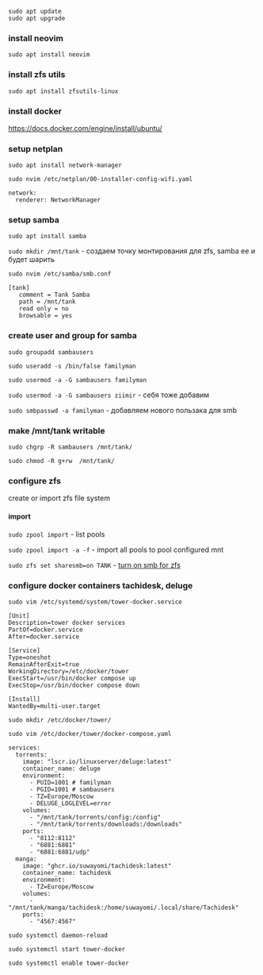 ```
sudo apt update
sudo apt upgrade
```

### install neovim

`sudo apt install neovim`

### install zfs utils

`sudo apt install zfsutils-linux`

### install docker

https://docs.docker.com/engine/install/ubuntu/

### setup netplan

`sudo apt install network-manager`

```
sudo nvim /etc/netplan/00-installer-config-wifi.yaml

network:
  renderer: NetworkManager
```

### setup samba

`sudo apt install samba`

`sudo mkdir /mnt/tank` - создаем точку монтирования для zfs, samba ее и будет шарить

`sudo nvim /etc/samba/smb.conf`

```
[tank]
   comment = Tank Samba
   path = /mnt/tank
   read only = no
   browsable = yes
```

### create user and group for samba

`sudo groupadd sambausers`

`sudo useradd -s /bin/false familyman`

`sudo usermod -a -G sambausers familyman`

`sudo usermod -a -G sambausers ziimir` - себя тоже добавим

`sudo smbpasswd -a familyman` - добавляем нового пользака для smb

### make /mnt/tank writable

`sudo chgrp -R sambausers /mnt/tank/`

`sudo chmod -R g+rw  /mnt/tank/`

### configure zfs

create or import zfs file system

#### import

`sudo zpool import` - list pools

`sudo zpool import -a -f` - import all pools to pool configured mnt

`sudo zfs set sharesmb=on TANK` - [turn on smb for zfs](https://www.youtube.com/watch?v=G8btpRDLiTY)

### configure docker containers tachidesk, deluge

`sudo vim /etc/systemd/system/tower-docker.service`

```
[Unit]
Description=tower docker services
PartOf=docker.service
After=docker.service

[Service]
Type=oneshot
RemainAfterExit=true
WorkingDirectory=/etc/docker/tower
ExecStart=/usr/bin/docker compose up
ExecStop=/usr/bin/docker compose down

[Install]
WantedBy=multi-user.target
```

`sudo mkdir /etc/docker/tower/`

`sudo vim /etc/docker/tower/docker-compose.yaml`

```
services:
  torrents:
    image: "lscr.io/linuxserver/deluge:latest"
    container_name: deluge
    environment:
      - PUID=1001 # familyman
      - PGID=1001 # sambausers
      - TZ=Europe/Moscow
      - DELUGE_LOGLEVEL=error
    volumes:
      - "/mnt/tank/torrents/config:/config"
      - "/mnt/tank/torrents/downloads:/downloads"
    ports:
      - "8112:8112"
      - "6881:6881"
      - "6881:6881/udp"
  manga:
    image: "ghcr.io/suwayomi/tachidesk:latest"
    container_name: tachidesk
    environment:
      - TZ=Europe/Moscow
    volumes:
      - "/mnt/tank/manga/tachidesk:/home/suwayomi/.local/share/Tachidesk"
    ports:
      - "4567:4567"
```

`sudo systemctl daemon-reload`

`sudo systemctl start tower-docker`

`sudo systemctl enable tower-docker`
